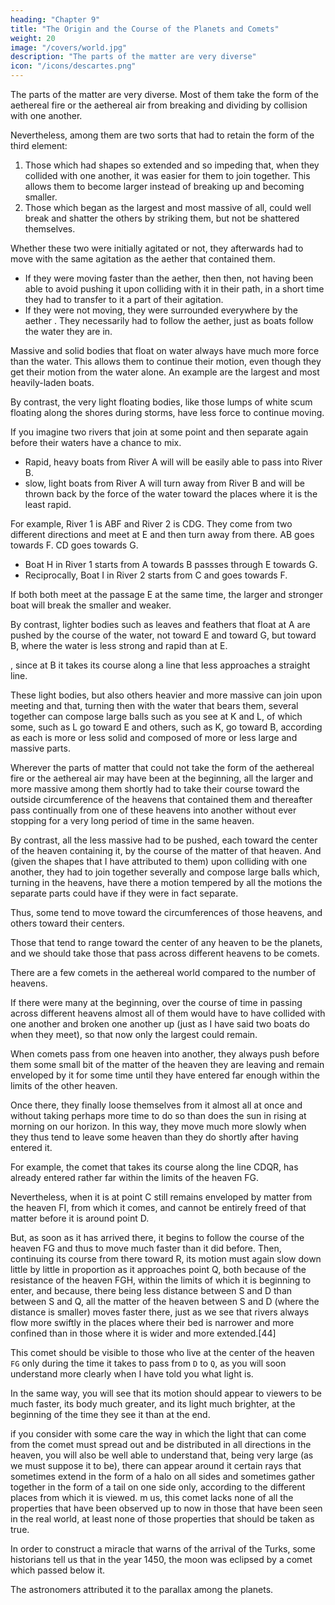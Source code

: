 ```yaml
---
heading: "Chapter 9"
title: "The Origin and the Course of the Planets and Comets"
weight: 20
image: "/covers/world.jpg"
description: "The parts of the matter are very diverse"
icon: "/icons/descartes.png"
---
```




The parts of the matter are very diverse. Most of them take the form of the aethereal fire or the aethereal air from breaking and dividing by collision with one another.

Nevertheless, among them are two sorts that had to retain the form of the third element:

1. Those which had shapes so extended and so impeding that, when they collided with one another, it was easier for them to join together. This allows them to become larger instead of breaking up and becoming smaller. 
2. Those which began as the largest and most massive of all, could well break and shatter the others by striking them, but not be shattered themselves.

Whether these two were initially agitated or not, they afterwards had to move with the same agitation as the aether that contained them. <!-- matter of the heaven -->
- If they were moving faster than the aether, then   then, not having been able to avoid pushing it upon colliding with it in their path, in a short time they had to transfer to it a part of their agitation. 
- If they were not moving, they were surrounded everywhere by the aether <!-- that matter of the heaven -->. They necessarily had to follow the aether, just as boats <!-- and diverse other bodies floating on water (both the largest and most massive and those that are less so) --> follow the water they are in. <!--  when there is nothing else to impede them from doing so.[43] -->


Massive and solid bodies that float on water always have much more force than the water. This allows them to continue their motion, even though they get their motion from the water alone. An example are the largest and most heavily-laden boats. 

By contrast, the very light floating bodies, like those lumps of white scum floating along the shores during storms, have less force to continue moving.

If you imagine two rivers that join at some point and then separate again before their waters have a chance to mix. 
- Rapid, heavy boats from River A will will be easily able to pass into River B. 
- slow, light boats from River A will turn away from River B and will be thrown back by the force of the water toward the places where it is the least rapid.

<!-- (which one must suppose to be very calm and to have a rather equal force, but also to be very rapid) ,  -->

<!-- then boats or other rather massive and heavy bodies that are borne by the course of the one river , while the lightest bodies  -->

For example, River 1 is ABF and River 2 is CDG. They come from two different directions and meet at E and then turn away from there. AB goes towards F. CD goes towards G. 
- Boat H in River 1 starts from A towards B passses through E towards G. 
- Reciprocally, Boat I in River 2 starts from C and goes towards F.

If both both meet at the passage E at the same time, the larger and stronger boat will break the smaller and weaker. 

By contrast, lighter bodies such as leaves and feathers that float at A are pushed by the course of the water, not toward E and toward G, but toward B, where the water is less strong and rapid than at E.

, since at B it takes its course along a line that less approaches a straight line.

These light bodies, but also others heavier and more massive can join upon meeting and that, turning then with the water that bears them, several together can compose large balls such as you see at K and L, of which some, such as L go toward E and others, such as K, go toward B, according as each is more or less solid and composed of more or less large and massive parts.

Wherever the parts of matter that could not take the form of the aethereal fire or the aethereal air may have been at the beginning, all the larger and more massive among them shortly had to take their course toward the outside circumference of the heavens that contained them and thereafter pass continually from one of these heavens into another without ever stopping for a very long period of time in the same heaven. 

By contrast, all the less massive had to be pushed, each toward the center of the heaven containing it, by the course of the matter of that heaven. And (given the shapes that I have attributed to them) upon colliding with one another, they had to join together severally and compose large balls which, turning in the heavens, have there a motion tempered by all the motions the separate parts could have if they were in fact separate. 

Thus, some tend to move toward the circumferences of those heavens, and others toward their centers.

Those that tend to range toward the center of any heaven to be the planets, and we should take those that pass across different heavens to be comets.

There are a few comets in the aethereal world compared to the number of heavens. 

If there were many at the beginning, over the course of time in passing across different heavens almost all of them would have to have collided with one another and broken one another up (just as I have said two boats do when they meet), so that now only the largest could remain.

When comets pass from one heaven into another, they always push before them some small bit of the matter of the heaven they are leaving and remain enveloped by it for some time until they have entered far enough within the limits of the other heaven. 

Once there, they finally loose themselves from it almost all at once and without taking perhaps more time to do so than does the sun in rising at morning on our horizon. In this way, they move much more slowly when they thus tend to leave some heaven than they do shortly after having entered it.


For example, the comet that takes its course along the line CDQR, has already entered rather far within the limits of the heaven FG.

Nevertheless, when it is at point C still remains enveloped by matter from the heaven FI, from which it comes, and cannot be entirely freed of that matter before it is around point D. 

But, as soon as it has arrived there, it begins to follow the course of the heaven FG and thus to move much faster than it did before. Then, continuing its course from there toward R, its motion must again slow down little by little in proportion as it approaches point Q, both because of the resistance of the heaven FGH, within the limits of which it is beginning to enter, and because, there being less distance between S and D than between S and Q, all the matter of the heaven between S and D (where the distance is smaller) moves faster there, just as we see that rivers always flow more swiftly in the places where their bed is narrower and more confined than in those where it is wider and more extended.[44]

This comet should be visible to those who live at the center of the heaven `FG` only during the time it takes to pass from `D` to `Q`, as you will soon understand more clearly when I have told you what light is. 

In the same way, you will see that its motion should appear to viewers to be much faster, its body much greater, and its light much brighter, at the beginning of the time they see it than at the end.

if you consider with some care the way in which the light that can come from the comet must spread out and be distributed in all directions in the heaven, you will also be well able to understand that, being very large (as we must suppose it to be), there can appear around it certain rays that sometimes extend in the form of a halo on all sides and sometimes gather together in the form of a tail on one side only, according to the different places from which it is viewed. m us, this comet lacks none of all the properties that have been observed up to now in those that have been seen in the real world, at least none of those properties that should be taken as true. 

In order to construct a miracle that warns of the <!-- crescent --> arrival of the Turks, some historians tell us that in the year 1450, the moon was eclipsed by a comet which passed below it. 

The astronomers attributed it to the parallax among the planets. 

<!-- , calculating badly the amount of refraction (which they do not know) of the heavens and the speed of motion of comets (which is uncertain), attribute to them enough , or even below them (where some wish to pull them as by force), then we are not obliged to believe them.[45]
 -->